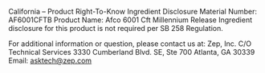  
 
 
California – Product Right-To-Know Ingredient Disclosure 
Material Number: AF6001CFTB 
Product Name: Afco 6001 Cft Millennium Release 
Ingredient disclosure for this product is not required per SB 258 Regulation. 
 
For additional information or question, please contact us at: 
Zep, Inc. 
C/O Technical Services 
3330 Cumberland Blvd. SE, Ste 700 
Atlanta, GA 30339 
Email: asktech@zep.com 
 
 
 
 
